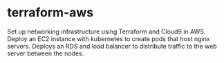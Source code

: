 # terraform-aws

Set up networking infrastructure using Terraform and Cloud9 in AWS. Deploy an EC2 instance with kubernetes to create pods that host nginx servers. 
Deploys an RDS and load balancer to distribute traffic to the web server between the nodes. 
